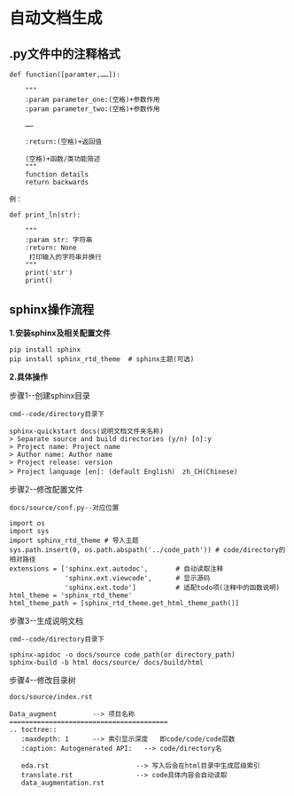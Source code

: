 # 自动文档生成

## .py文件中的注释格式

    def function([paramter,……]):  
    
        """  
        :param parameter_one:(空格)+参数作用
        :param parameter_two:(空格)+参数作用  
    
        ……  
    
        :return:(空格)+返回值  
        
        (空格)+函数/类功能简述
        """
        function details
        return backwards

    例：  

    def print_ln(str):
        
        """  
        :param str: 字符串
        :return: None
         打印输入的字符串并换行
        """  
        print('str')
        print()

## sphinx操作流程

**1.安装sphinx及相关配置文件**

    pip install sphinx
    pip install sphinx_rtd_theme  # sphinx主题(可选)
    
**2.具体操作**

步骤1--创建sphinx目录

    cmd--code/directory目录下

    sphinx-quickstart docs(说明文档文件夹名称)
    > Separate source and build directories (y/n) [n]:y
    > Project name: Project name
    > Author name: Author name
    > Project release: version
    > Project language [en]: (default English） zh_CH(Chinese)
        
步骤2--修改配置文件

    docs/source/conf.py--对应位置

    import os
    import sys
    import sphinx_rtd_theme # 导入主题
    sys.path.insert(0, os.path.abspath('../code_path')) # code/directory的相对路径
    extensions = ['sphinx.ext.autodoc',       # 自动读取注释
                  'sphinx.ext.viewcode',      # 显示源码
                  'sphinx.ext.todo']          # 适配todo项(注释中的函数说明)
    html_theme = 'sphinx_rtd_theme'
    html_theme_path = [sphinx_rtd_theme.get_html_theme_path()]

步骤3--生成说明文档
    
    cmd--code/directory目录下

    sphinx-apidoc -o docs/source code_path(or directory_path)
    sphinx-build -b html docs/source/ docs/build/html
    
步骤4--修改目录树
    
    docs/source/index.rst
    
    Data_augment         --> 项目名称
    ========================================
    .. toctree::
       :maxdepth: 1      --> 索引显示深度   即code/code/code层数
       :caption: Autogenerated API:   --> code/directory名
    
       eda.rst                      --> 写入后会在html目录中生成层级索引
       translate.rst                --> code具体内容会自动读取
       data_augmentation.rst        
